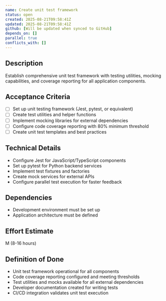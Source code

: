 ```yaml
---
name: Create unit test framework
status: open
created: 2025-08-21T09:58:41Z
updated: 2025-08-21T09:58:41Z
github: [Will be updated when synced to GitHub]
depends_on: []
parallel: true
conflicts_with: []
---
```


## Description
Establish comprehensive unit test framework with testing utilities, mocking capabilities, and coverage reporting for all application components.

## Acceptance Criteria
- [ ] Set up unit testing framework (Jest, pytest, or equivalent)
- [ ] Create test utilities and helper functions
- [ ] Implement mocking libraries for external dependencies
- [ ] Configure code coverage reporting with 80% minimum threshold
- [ ] Create unit test templates and best practices

## Technical Details
- Configure Jest for JavaScript/TypeScript components
- Set up pytest for Python backend services
- Implement test fixtures and factories
- Create mock services for external APIs
- Configure parallel test execution for faster feedback

## Dependencies
- Development environment must be set up
- Application architecture must be defined

## Effort Estimate
M (8-16 hours)

## Definition of Done
- Unit test framework operational for all components
- Code coverage reporting configured and meeting thresholds
- Test utilities and mocks available for all external dependencies
- Developer documentation created for writing tests
- CI/CD integration validates unit test execution